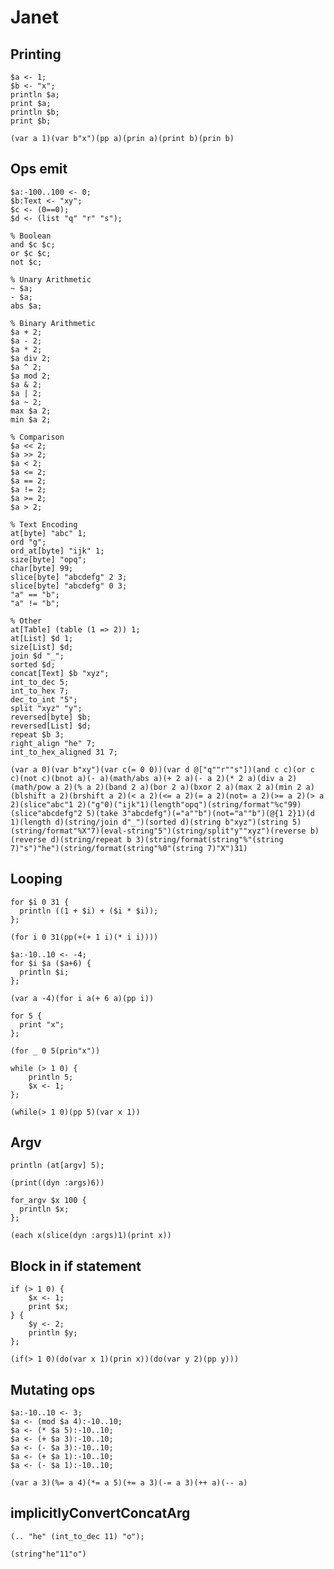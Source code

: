 # Janet

## Printing

```polygolf
$a <- 1;
$b <- "x";
println $a;
print $a;
println $b;
print $b;
```

```janet nogolf
(var a 1)(var b"x")(pp a)(prin a)(print b)(prin b)
```

## Ops emit

```polygolf
$a:-100..100 <- 0;
$b:Text <- "xy";
$c <- (0==0);
$d <- (list "q" "r" "s");

% Boolean
and $c $c;
or $c $c;
not $c;

% Unary Arithmetic
~ $a;
- $a;
abs $a;

% Binary Arithmetic
$a + 2;
$a - 2;
$a * 2;
$a div 2;
$a ^ 2;
$a mod 2;
$a & 2;
$a | 2;
$a ~ 2;
max $a 2;
min $a 2;

% Comparison
$a << 2;
$a >> 2;
$a < 2;
$a <= 2;
$a == 2;
$a != 2;
$a >= 2;
$a > 2;

% Text Encoding
at[byte] "abc" 1;
ord "g";
ord_at[byte] "ijk" 1;
size[byte] "opq";
char[byte] 99;
slice[byte] "abcdefg" 2 3;
slice[byte] "abcdefg" 0 3;
"a" == "b";
"a" != "b";

% Other
at[Table] (table (1 => 2)) 1;
at[List] $d 1;
size[List] $d;
join $d "_";
sorted $d;
concat[Text] $b "xyz";
int_to_dec 5;
int_to_hex 7;
dec_to_int "5";
split "xyz" "y";
reversed[byte] $b;
reversed[List] $d;
repeat $b 3;
right_align "he" 7;
int_to_hex_aligned 31 7;
```

```janet nogolf
(var a 0)(var b"xy")(var c(= 0 0))(var d @["q""r""s"])(and c c)(or c c)(not c)(bnot a)(- a)(math/abs a)(+ 2 a)(- a 2)(* 2 a)(div a 2)(math/pow a 2)(% a 2)(band 2 a)(bor 2 a)(bxor 2 a)(max 2 a)(min 2 a)(blshift a 2)(brshift a 2)(< a 2)(<= a 2)(= a 2)(not= a 2)(>= a 2)(> a 2)(slice"abc"1 2)("g"0)("ijk"1)(length"opq")(string/format"%c"99)(slice"abcdefg"2 5)(take 3"abcdefg")(="a""b")(not="a""b")(@{1 2}1)(d 1)(length d)(string/join d"_")(sorted d)(string b"xyz")(string 5)(string/format"%X"7)(eval-string"5")(string/split"y""xyz")(reverse b)(reverse d)(string/repeat b 3)(string/format(string"%"(string 7)"s")"he")(string/format(string"%0"(string 7)"X")31)
```

## Looping

```polygolf
for $i 0 31 {
  println ((1 + $i) + ($i * $i));
};
```

```janet nogolf
(for i 0 31(pp(+(+ 1 i)(* i i))))
```

```polygolf
$a:-10..10 <- -4;
for $i $a ($a+6) {
  println $i;
};
```

```janet nogolf
(var a -4)(for i a(+ 6 a)(pp i))
```

```polygolf
for 5 {
  print "x";
};
```

```janet nogolf
(for _ 0 5(prin"x"))
```

```polygolf
while (> 1 0) {
    println 5;
    $x <- 1;
};
```

```janet nogolf
(while(> 1 0)(pp 5)(var x 1))
```

## Argv

```polygolf
println (at[argv] 5);
```

```janet nogolf
(print((dyn :args)6))
```

```polygolf
for_argv $x 100 {
  println $x;
};
```

```janet nogolf
(each x(slice(dyn :args)1)(print x))
```

## Block in if statement

```polygolf
if (> 1 0) {
    $x <- 1;
    print $x;
} {
    $y <- 2;
    println $y;
};
```

```janet nogolf
(if(> 1 0)(do(var x 1)(prin x))(do(var y 2)(pp y)))
```

## Mutating ops

```polygolf
$a:-10..10 <- 3;
$a <- (mod $a 4):-10..10;
$a <- (* $a 5):-10..10;
$a <- (+ $a 3):-10..10;
$a <- (- $a 3):-10..10;
$a <- (+ $a 1):-10..10;
$a <- (- $a 1):-10..10;
```

```janet addIncAndDec
(var a 3)(%= a 4)(*= a 5)(+= a 3)(-= a 3)(++ a)(-- a)
```

## implicitlyConvertConcatArg

```polygolf
(.. "he" (int_to_dec 11) "o");
```

```janet implicitlyConvertConcatArg
(string"he"11"o")
```
